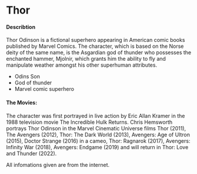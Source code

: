 # Thor


#### Describtion

Thor Odinson is a fictional superhero appearing in American comic books published by Marvel Comics. The character, which is based on the Norse deity of the same name, is the Asgardian god of thunder who possesses the enchanted hammer, Mjolnir, which grants him the ability to fly and manipulate weather amongst his other superhuman attributes.

* Odins Son
* God of thunder
* Marvel comic superhero

#### The Movies:
The character was first portrayed in live action by Eric Allan Kramer in the 1988 television movie The Incredible Hulk Returns. Chris Hemsworth portrays Thor Odinson in the Marvel Cinematic Universe films Thor (2011), The Avengers (2012), Thor: The Dark World (2013), Avengers: Age of Ultron (2015), Doctor Strange (2016) in a cameo, Thor: Ragnarok (2017), Avengers: Infinity War (2018), Avengers: Endgame (2019) and will return in Thor: Love and Thunder (2022).

All infomations given are from the internet.


<img scr="https://assets.cdn.moviepilot.de/files/1ce275d720693907e843c63fc435ace11222ad1205c10dd6bfd473ad2345/fill/992/477/thor.jpg">


